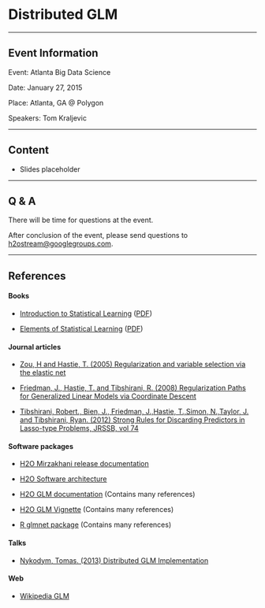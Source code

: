 # Distributed GLM

---

## Event Information

Event: Atlanta Big Data Science

Date: January 27, 2015

Place: Atlanta, GA @ Polygon

Speakers: Tom Kraljevic

---

## Content

* Slides placeholder

---

## Q & A

There will be time for questions at the event.

After conclusion of the event, please send questions to <h2ostream@googlegroups.com>.

---

## References

#### Books

* [Introduction to Statistical Learning](http://www-bcf.usc.edu/~gareth/ISL/) ([PDF](http://www-bcf.usc.edu/~gareth/ISL/ISLR%20Fourth%20Printing.pdf))

* [Elements of Statistical Learning](http://statweb.stanford.edu/~tibs/ElemStatLearn/) ([PDF](http://statweb.stanford.edu/~tibs/ElemStatLearn/printings/ESLII_print10.pdf))

#### Journal articles

* [Zou, H and Hastie, T. (2005) Regularization and variable selection via the elastic net](<http://web.stanford.edu/~hastie/Papers/B67.2%20(2005)%20301-320%20Zou%20&%20Hastie.pdf>)

* [Friedman, J., Hastie, T. and Tibshirani, R. (2008) Regularization Paths for Generalized Linear Models via Coordinate Descent](http://www.stanford.edu/~hastie/Papers/glmnet.pdf)

* [Tibshirani, Robert., Bien, J., Friedman, J.,Hastie, T.,Simon, N.,Taylor, J. and Tibshirani, Ryan. (2012) Strong Rules for Discarding Predictors in Lasso-type Problems, JRSSB, vol 74](http://www-stat.stanford.edu/~tibs/ftp/strong.pdf)


#### Software packages

* [H2O Mirzakhani release documentation](http://h2o-release.s3.amazonaws.com/h2o/rel-mirzakhani/2/docs-website/index.html)
* [H2O Software architecture](http://h2o-release.s3.amazonaws.com/h2o/rel-mirzakhani/2/docs-website/developuser/h2o_sw_arch.html)
* [H2O GLM documentation](http://h2o-release.s3.amazonaws.com/h2o/rel-mirzakhani/2/docs-website/datascience/glm.html) (Contains many references)
* [H2O GLM Vignette](https://github.com/h2oai/h2o/blob/master/docs/glm/GLM_Vignette.pdf) (Contains many references)

* [R glmnet package](http://cran.r-project.org/web/packages/glmnet/index.html) (Contains many references)

#### Talks

* [Nykodym, Tomas. (2013) Distributed GLM Implementation](../2013_06_13_GLM/glm_talk2.pdf)

#### Web

* [Wikipedia GLM](http://en.wikipedia.org/wiki/Generalized_linear_model)

